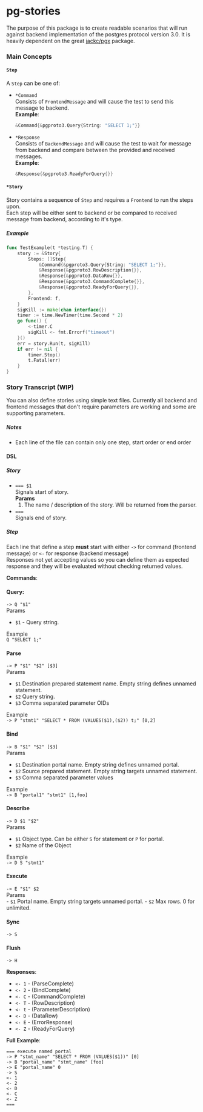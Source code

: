 # pg-stories

The purpose of this package is to create readable scenarios that will run against backend implementation of the postgres protocol version 3.0.
It is heavily dependent on the great [jackc/pgx](https://github.com/jackc/pgx) package.

### Main Concepts

#### `Step`
A `Step` can be one of:
 - `*Command`  
 Consists of `FrontendMessage` and will cause the test to send this message to backend.  
**Example**:
   ```go
   &Command{&pgproto3.Query{String: "SELECT 1;"}}
   ```
 - `*Response`  
 Consists of `BackendMessage` and will cause the test to wait for message from backend 
 and compare between the provided and received messages.  
**Example**:
   ```go
   &Response{&pgproto3.ReadyForQuery{}}
   ```


#### `*Story`
Story contains a sequence of `Step` and requires a `Frontend` to run the steps upon.  
Each step will be either sent to backend or be compared to received message from backend, 
according to it's type.
##### Example
```go
func TestExample(t *testing.T) {
    story := &Story{
        Steps: []Step{
            &Command{&pgproto3.Query{String: "SELECT 1;"}},
            &Response{&pgproto3.RowDescription{}},
            &Response{&pgproto3.DataRow{}},
            &Response{&pgproto3.CommandComplete{}},
            &Response{&pgproto3.ReadyForQuery{}},
        },
        Frontend: f,
    }
    sigKill := make(chan interface{})
    timer := time.NewTimer(time.Second * 2)
    go func() {
        <-timer.C
        sigKill <- fmt.Errorf("timeout")
    }()
    err = story.Run(t, sigKill)
    if err != nil {
    	timer.Stop()
        t.Fatal(err)
    }
}
```

### Story Transcript (WIP)
You can also define stories using simple text files. Currently all backend and frontend messages
that don't require parameters are working and some are supporting parameters.
##### Notes  
- Each line of the file can contain only one step, start order or end order
#### DSL
##### Story
- `=== $1`  
   Signals start of story.  
   **Params**
   1. The name / description of the story. Will be returned from the parser.
- `===`  
   Signals end of story.
##### Step
Each line that define a step **must** start with either `->` for command (frontend message) 
or `<-` for response (backend message)  
Responses not yet accepting values so you can define them as expected response 
and they will be evaluated without checking returned values.
  
__Commands__:
#### Query:
`-> Q "$1"`  
   Params 
   - `$1` - Query string.  
   
   Example  
   `Q "SELECT 1;"`
   
#### Parse
`-> P "$1" "$2" [$3]`    
   Params  
   - `$1` Destination prepared statement name. Empty string defines unnamed statement.  
   - `$2` Query string.  
   - `$3` Comma separated parameter OIDs  
   
   Example  
   `-> P "stmt1" "SELECT * FROM (VALUES($1),($2)) t;" [0,2]`
   
#### Bind
`-> B "$1" "$2" [$3]`  
  Params
  - `$1` Destination portal name. Empty string defines unnamed portal.  
  - `$2` Source prepared statement. Empty string targets unnamed statement.  
  - `$3` Comma separated parameter values  
  
  Example  
  `-> B "portal1" "stmt1" [1,foo]`  
  
#### Describe
`-> D $1 "$2"`  
   Params
   - `$1` Object type. Can be either `S` for statement or `P` for portal.
   - `$2` Name of the Object
      
   Example  
   `-> D S "stmt1"`
      
#### Execute
`-> E "$1" $2`  
    Params  
    - `$1` Portal name. Empty string targets unnamed portal.
    - `$2` Max rows. 0 for unlimited.

#### Sync
`-> S`

#### Flush
`-> H`
 
 __Responses__:  
 - `<- 1` - (ParseComplete)
 - `<- 2` - (BindComplete)
 - `<- C` - (CommandComplete)
 - `<- T` - (RowDescription)
 - `<- t` - (ParameterDescription)
 - `<- D` - (DataRow)
 - `<- E` - (ErrorResponse)
 - `<- Z` - (ReadyForQuery)
 
 __Full Example__:
 ```
 === execute named portal
-> P "stmt_name" "SELECT * FROM (VALUES($1))" [0]
-> B "portal_name" "stmt_name" [foo]
-> E "portal_name" 0
-> S
<- 1
<- 2
<- D
<- C
<- Z
===
```
